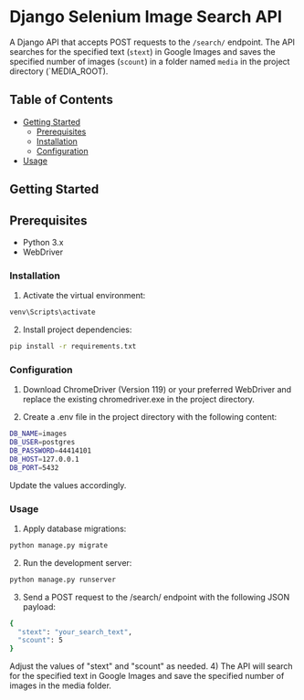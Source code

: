 # Django Selenium Image Search API

A Django API that accepts POST requests to the `/search/` endpoint. The API searches for the specified text (`stext`) in Google Images and saves the specified number of images (`scount`) in a folder named `media` in the project directory (`MEDIA_ROOT).

## Table of Contents

- [Getting Started](#getting-started)
  - [Prerequisites](#prerequisites)
  - [Installation](#installation)
  - [Configuration](#configuration)
- [Usage](#usage)

## Getting Started

## Prerequisites

- Python 3.x
- WebDriver

### Installation
1) Activate the virtual environment:
```bash
venv\Scripts\activate
```
2) Install project dependencies:
```bash
pip install -r requirements.txt
```
### Configuration

1) Download ChromeDriver (Version 119) or your preferred WebDriver and replace the existing chromedriver.exe in the project directory.

2) Create a .env file in the project directory with the following content:
```bash
DB_NAME=images
DB_USER=postgres
DB_PASSWORD=44414101
DB_HOST=127.0.0.1
DB_PORT=5432
```
Update the values accordingly.

### Usage

1) Apply database migrations:
```bash
python manage.py migrate
```
2) Run the development server:

```bash
python manage.py runserver
```
3) Send a POST request to the /search/ endpoint with the following JSON payload:

```bash
{
  "stext": "your_search_text",
  "scount": 5
}
```

Adjust the values of "stext" and "scount" as needed.
4) The API will search for the specified text in Google Images and save the specified number of images in the media folder.


